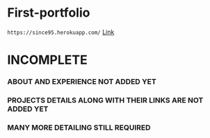 # First-portfolio
`https://since95.herokuapp.com/`
<a href="https://since95.herokuapp.com/">Link</a>



# INCOMPLETE
### ABOUT AND EXPERIENCE NOT ADDED YET
### PROJECTS DETAILS ALONG WITH THEIR LINKS ARE NOT ADDED YET
### MANY MORE DETAILING STILL REQUIRED

